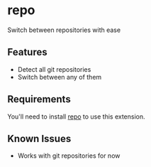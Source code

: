 # repo

Switch between repositories with ease

## Features

- Detect all git repositories
- Switch between any of them

## Requirements

You'll need to install [repo](https://github.com/mohitsinghs/repo) to use this extension.

## Known Issues

- Works with git repositories for now
